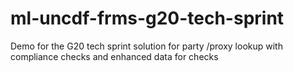 # ml-uncdf-frms-g20-tech-sprint
Demo for the G20 tech sprint solution for party /proxy lookup with compliance checks and enhanced data for checks
